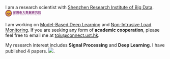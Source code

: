 I am a research scientist with [Shenzhen Research Institute of Big Data](http://www.sribd.cn/en). <img src='./images/sribd.png' style='width: 8em;'>

I am working on [Model-Based Deep Learning](https://www.weizmann.ac.il/math/yonina/sites/math.yonina/files/Model-Based_Deep_Learning_1.pdf) and [Non-Intrusive Load Monitoring](http://nilmworkshop.org). If you are seeking any form of **academic cooperation**, please feel free to email me at [tqiu@connect.ust.hk](mailto:tqiu@connect.ust.hk).

My research interest includes **Signal Processing** and **Deep Learning**. I have published 4 papers. <a href='https://scholar.google.com/citations?hl=en&user=rgV2Ez4AAAAJ&view_op=list_works&sortby=pubdate'><img src="https://img.shields.io/endpoint?logo=Google%20Scholar&url=https%3A%2F%2Fgithub.com%2Fqiutianyu%2Fqiutianyu.github.io%2Fblob%2Fgoogle-scholar-stats%2Fgs_data_shieldsio.json&labelColor=f6f6f6&color=9cf&style=flat&label=citations"></a>.